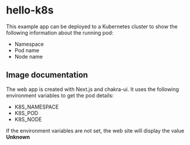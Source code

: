# hello-k8s

This example app can be deployed to a Kubernetes cluster to show the following information about the running pod:

- Namespace
- Pod name
- Node name

## Image documentation

The web app is created with Next.js and chakra-ui. It uses the following environment variables to get the pod details:

- K8S_NAMESPACE
- K8S_POD
- K8S_NODE

If the environment variables are not set, the web site will display the value **Unknown**
